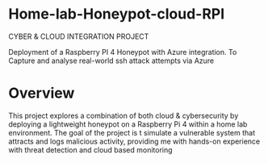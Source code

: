 # Home-lab-Honeypot-cloud-RPI
CYBER & CLOUD INTEGRATION PROJECT

Deployment of a Raspberry PI 4 Honeypot with Azure integration. To Capture and analyse real-world ssh attack attempts via Azure


<h1> Overview </h1>

  This project explores a combination of both cloud & cybersecurity by deploying a lightweight honeypot on a Raspberry Pi 4 within a home lab environment. The goal of the project is t simulate a vulnerable system that attracts and logs malicious activity, providing me with hands-on      experience with threat detection and cloud based monitoring 
